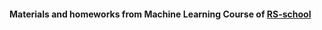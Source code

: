 #### Materials and homeworks from Machine Learning Course of [RS-school](https://rs.school/machine-learning/)
